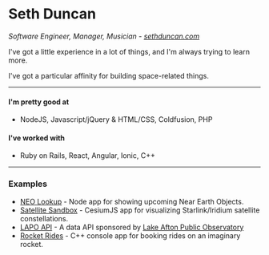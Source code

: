 # Seth Duncan
_Software Engineer, Manager, Musician - [sethduncan.com](https://www.sethduncan.com)_

I've got a little experience in a lot of things, and I'm always trying to learn more. 

I've got a particular affinity for building space-related things.

***

#### I'm pretty good at
* NodeJS, Javascript/jQuery & HTML/CSS, Coldfusion, PHP

#### I've worked with
* Ruby on Rails, React, Angular, Ionic, C++

***

### Examples

* [NEO Lookup](https://github.com/DJSethDuncan/neo-lookup) - Node app for showing upcoming Near Earth Objects.
* [Satellite Sandbox](https://github.com/DJSethDuncan/satellite-sandbox) - CesiumJS app for visualizing Starlink/Iridium satellite constellations.
* [LAPO API](https://github.com/lake-afton-public-observatory/lapo-api) - A data API sponsored by [Lake Afton Public Observatory](https://github.com/lake-afton-public-observatory)
* [Rocket Rides](https://github.com/DJSethDuncan/Rocket-Rides) - C++ console app for booking rides on an imaginary rocket.

<!--
**DJSethDuncan/DJSethDuncan** is a ✨ _special_ ✨ repository because its `README.md` (this file) appears on your GitHub profile.

Here are some ideas to get you started:

- 🔭 I’m currently working on ...
- 🌱 I’m currently learning ...
- 👯 I’m looking to collaborate on ...
- 🤔 I’m looking for help with ...
- 💬 Ask me about ...
- 📫 How to reach me: ...
- 😄 Pronouns: ...
- ⚡ Fun fact: ...
-->
